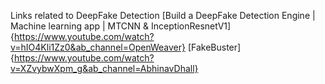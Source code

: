 Links related to DeepFake Detection
[Build a DeepFake Detection Engine | Machine learning app | MTCNN & InceptionResnetV1]{https://www.youtube.com/watch?v=hIO4Kli1Zz0&ab_channel=OpenWeaver}
[FakeBuster]{https://www.youtube.com/watch?v=XZvybwXpm_g&ab_channel=AbhinavDhall}
